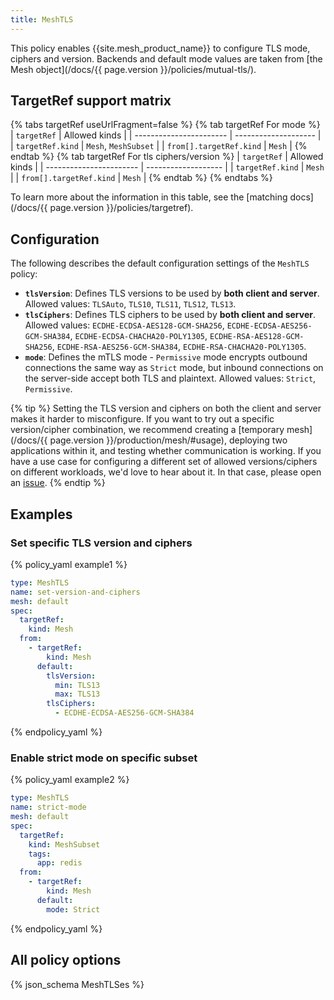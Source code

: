 ```yaml
---
title: MeshTLS
---
```


This policy enables {{site.mesh_product_name}} to configure TLS mode, ciphers and version. 
Backends and default mode values are taken from [the Mesh object](/docs/{{ page.version }}/policies/mutual-tls/).

## TargetRef support matrix

{% tabs targetRef useUrlFragment=false %}
{% tab targetRef For mode %}
| `targetRef`             | Allowed kinds        |
| ----------------------- | -------------------- |
| `targetRef.kind`        | `Mesh`, `MeshSubset` |
| `from[].targetRef.kind` | `Mesh`               |
{% endtab %}
{% tab targetRef For tls ciphers/version %}
| `targetRef`             | Allowed kinds       |
| ----------------------- | ------------------- |
| `targetRef.kind`        | `Mesh`              |
| `from[].targetRef.kind` | `Mesh`              |
{% endtab %}
{% endtabs %}

To learn more about the information in this table, see the [matching docs](/docs/{{ page.version }}/policies/targetref).

## Configuration

The following describes the default configuration settings of the `MeshTLS` policy:

- **`tlsVersion`**: Defines TLS versions to be used by **both client and server**. Allowed values: `TLSAuto`, `TLS10`, `TLS11`, `TLS12`, `TLS13`.
- **`tlsCiphers`**: Defines TLS ciphers to be used by **both client and server**. Allowed values: `ECDHE-ECDSA-AES128-GCM-SHA256`, `ECDHE-ECDSA-AES256-GCM-SHA384`, `ECDHE-ECDSA-CHACHA20-POLY1305`, `ECDHE-RSA-AES128-GCM-SHA256`, `ECDHE-RSA-AES256-GCM-SHA384`, `ECDHE-RSA-CHACHA20-POLY1305`.
- **`mode`**: Defines the mTLS mode - `Permissive` mode encrypts outbound connections the same way as `Strict` mode, but inbound connections on the server-side accept both TLS and plaintext. Allowed values: `Strict`, `Permissive`.

{% tip %}
Setting the TLS version and ciphers on both the client and server makes it harder to misconfigure.
If you want to try out a specific version/cipher combination, we recommend creating a [temporary mesh](/docs/{{ page.version }}/production/mesh/#usage), deploying two applications within it, and testing whether communication is working.
If you have a use case for configuring a different set of allowed versions/ciphers on different workloads, we'd love to hear about it.
In that case, please open an [issue](https://github.com/kumahq/kuma/issues).
{% endtip %}

## Examples

### Set specific TLS version and ciphers

{% policy_yaml example1 %}
```yaml
type: MeshTLS
name: set-version-and-ciphers
mesh: default
spec:
  targetRef:
    kind: Mesh
  from:
    - targetRef:
        kind: Mesh
      default:
        tlsVersion:
          min: TLS13
          max: TLS13
        tlsCiphers:
          - ECDHE-ECDSA-AES256-GCM-SHA384
```
{% endpolicy_yaml %}

### Enable strict mode on specific subset

{% policy_yaml example2 %}
```yaml
type: MeshTLS
name: strict-mode
mesh: default
spec:
  targetRef:
    kind: MeshSubset
    tags:
      app: redis
  from:
    - targetRef:
        kind: Mesh
      default:
        mode: Strict
```
{% endpolicy_yaml %}

## All policy options

{% json_schema MeshTLSes %}
